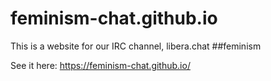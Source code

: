 feminism-chat.github.io
=============================

This is a website for our IRC channel, libera.chat ##feminism

See it here: https://feminism-chat.github.io/
